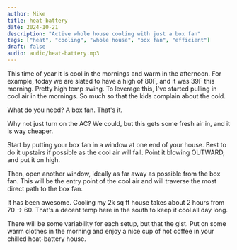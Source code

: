 ```yaml
---
author: Mike
title: heat-battery
date: 2024-10-21
description: "Active whole house cooling with just a box fan"
tags: ["heat", "cooling", "whole house", "box fan", "efficient"]
draft: false
audio: audio/heat-battery.mp3
---
```


This time of year it is cool in the mornings and warm in the afternoon. For example, today we are slated to have a high of 80F, and it was 39F this morning. Pretty high temp swing. To leverage this, I've started pulling in cool air in the mornings. So much so that the kids complain about the cold.

What do you need? A box fan. That's it.

Why not just turn on the AC? We could, but this gets some fresh air in, and it is way cheaper.

Start by putting your box fan in a window at one end of your house. Best to do it upstairs if possible as the cool air will fall. Point it blowing OUTWARD, and put it on high.

Then, open another window, ideally as far away as possible from the box fan. This will be the entry point of the cool air and will traverse the most direct path to the box fan.

It has been awesome. Cooling my 2k sq ft house takes about 2 hours from 70 -> 60. That's a decent temp here in the south to keep it cool all day long.

There will be some variability for each setup, but that the gist. Put on some warm clothes in the morning and enjoy a nice cup of hot coffee in your chilled heat-battery house.
